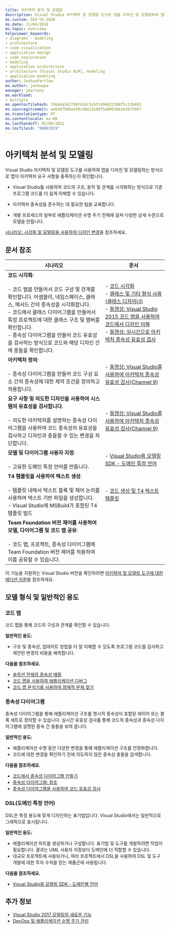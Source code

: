 ```yaml
---
title: 아키텍처 분석 및 모델링
description: Visual Studio 아키텍처 및 모델링 도구로 앱을 디자인 및 모델링하여 앱이 아키텍처 요구 사항을 충족하도록 하는 방법을 알아봅니다.
ms.custom: SEO-VS-2020
ms.date: 11/04/2016
ms.topic: overview
helpviewer_keywords:
- diagrams - modeling
- architecture
- code visualization
- application design
- code exploration
- modeling
- application architecture
- architecture [Visual Studio ALM], modeling
- application modeling
author: JoshuaPartlow
ms.author: joshuapa
manager: jmartens
ms.workload:
- multiple
ms.openlocfilehash: 7364da54179b742dc3cbfcd94622308f5c13b483
ms.sourcegitcommit: ae6d47b09a439cd0e13180f5e89510e3e347fd47
ms.translationtype: HT
ms.contentlocale: ko-KR
ms.lasthandoff: 02/08/2021
ms.locfileid: "99861919"
---
```

# <a name="analyze-and-model-your-architecture"></a>아키텍처 분석 및 모델링

Visual Studio 아키텍처 및 모델링 도구를 사용하여 앱을 디자인 및 모델링하는 방식으로 앱이 아키텍처 요구 사항을 충족하는지 확인합니다.

* Visual Studio를 사용하여 코드의 구조, 동작 및 관계를 시각화하는 방식으로 기존 프로그램 코드를 더 쉽게 이해할 수 있습니다.

* 아키텍처 종속성을 준수하는 데 필요한 팀을 교육합니다.

* 개발 프로세스의 일부로 애플리케이션 수명 주기 전체에 걸쳐 다양한 상세 수준으로 모델을 만듭니다.

[시나리오: 시각화 및 모델링을 사용하여 디자인 변경](../modeling/scenario-change-your-design-using-visualization-and-modeling.md)을 참조하세요.

## <a name="article-reference"></a>문서 참조

|시나리오|문서|
|-|-|
|**코드 시각화**:<br /><br />- 코드 맵을 만들어서 코드 구성 및 관계를 확인합니다. 어셈블리, 네임스페이스, 클래스, 메서드 간의 종속성을 시각화합니다.<br />- 코드에서 클래스 다이어그램을 만들어서 특정 프로젝트에 대한 클래스 구조 및 멤버를 확인합니다.<br />- 종속성 다이어그램을 만들어 코드 유효성을 검사하는 방식으로 코드와 해당 디자인 간에 충돌을 확인합니다.|- [코드 시각화](../modeling/visualize-code.md)<br />- [클래스 및 기타 형식 사용(클래스 디자이너)](../ide/class-designer/designing-and-viewing-classes-and-types.md)<br />- [동영상: Visual Studio 2015 코드 맵을 사용하여 코드에서 디자인 이해](https://channel9.msdn.com/Events/Visual-Studio/Connect-event-2015/502)<br />- [동영상: 실시간으로 아키텍처 종속성 유효성 검사](https://sec.ch9.ms/sessions/69613110-c334-4f25-bb36-08e5a93456b5/170ValidateArchitectureDependenciesWithVisualStudio.mp4)|
|**아키텍처 정의**:<br /><br />- 종속성 다이어그램을 만들어 코드 구성 요소 간의 종속성에 대한 제약 조건을 정의하고 적용합니다.|- [동영상: Visual Studio를 사용하여 아키텍처 종속성 유효성 검사(Channel 9)](https://channel9.msdn.com/Events/Connect/2016/170)|
|**요구 사항 및 의도한 디자인을 사용하여 시스템의 유효성을 검사합니다.**<br /><br />- 의도한 아키텍처를 설명하는 종속성 다이어그램을 사용하여 코드 종속성의 유효성을 검사하고 디자인과 충돌할 수 있는 변경을 차단합니다.|- [동영상: Visual Studio를 사용하여 아키텍처 종속성 유효성 검사(Channel 9)](https://channel9.msdn.com/Events/Connect/2016/170)|
|**모델 및 다이어그램 사용자 지정**:<br /><br />- 고유한 도메인 특정 언어를 만듭니다.|- [Visual Studio용 모델링 SDK - 도메인 특정 언어](../modeling/modeling-sdk-for-visual-studio-domain-specific-languages.md)|
|**T4 템플릿을 사용하여 텍스트 생성**:<br /><br />- 템플릿 내에서 텍스트 블록 및 제어 논리를 사용하여 텍스트 기반 파일을 생성합니다.<br /> - Visual Studio에 MSBuild가 포함된 T4 템플릿 빌드|- [코드 생성 및 T4 텍스트 템플릿](../modeling/code-generation-and-t4-text-templates.md)|
|**Team Foundation 버전 제어를 사용하여 모델, 다이어그램 및 코드 맵 공유**:<br /><br />- 코드 맵, 프로젝트, 종속성 다이어그램에 Team Foundation 버전 제어를 적용하여 이를 공유할 수 있습니다.| |

이 기능을 지원하는 Visual Studio 버전을 확인하려면 [아키텍처 및 모델링 도구에 대한 에디션 지원](../modeling/what-s-new-for-design-in-visual-studio.md#VersionSupport)을 참조하세요.

## <a name="types-of-models-and-typical-uses"></a>모델 형식 및 일반적인 용도

### <a name="code-maps"></a>코드 맵

코드 맵을 통해 코드의 구성과 관계를 확인할 수 있습니다.

**일반적인 용도:**

- 구조 및 종속성, 업데이트 방법을 더 잘 이해할 수 있도록 프로그램 코드를 검사하고 제안된 변경의 비용을 예측합니다.

**다음을 참조하세요.**

- [솔루션 전체의 종속성 매핑](../modeling/map-dependencies-across-your-solutions.md)
- [코드 맵을 사용하여 애플리케이션 디버그](../modeling/use-code-maps-to-debug-your-applications.md)
- [코드 맵 분석기를 사용하여 잠재적 문제 찾기](../modeling/find-potential-problems-using-code-map-analyzers.md)

### <a name="dependency-diagrams"></a>종속성 다이어그램

종속성 다이어그램을 통해 애플리케이션 구조를 명시적 종속성이 포함된 레이어 또는 블록 세트로 정의할 수 있습니다. 실시간 유효성 검사를 통해 코드의 종속성과 종속성 다이어그램에 설명된 종속 간 충돌을 보여 줍니다.

**일반적인 용도:**

- 애플리케이션 수명 동안 다양한 변경을 통해 애플리케이션 구조를 안정화합니다.
- 코드에 대한 변경을 확인하기 전에 의도하지 않은 종속성 충돌을 검색합니다.

**다음을 참조하세요.**

- [코드에서 종속성 다이어그램 만들기](../modeling/create-layer-diagrams-from-your-code.md)
- [종속성 다이어그램: 참조](../modeling/layer-diagrams-reference.md)
- [종속성 다이어그램을 사용하여 코드 유효성 검사](../modeling/validate-code-with-layer-diagrams.md)

### <a name="domain-specific-language-dsl"></a>DSL(도메인 특정 언어)

DSL은 특정 용도에 맞게 디자인하는 표기법입니다. Visual Studio에서는 일반적으로 그래픽으로 표시됩니다.

**일반적인 용도:**

- 애플리케이션 파트를 생성하거나 구성합니다. 표기법 및 도구를 개발하려면 작업이 필요합니다. 결과는 UML 사용자 지정보다 도메인에 더 적합할 수 있습니다.
- 대규모 프로젝트에 사용되거나, 여러 프로젝트에서 DSL을 사용하여 DSL 및 도구 개발에 대한 투자 수익을 얻는 제품군에 사용됩니다.

**다음을 참조하세요.**

- [Visual Studio용 모델링 SDK - 도메인별 언어](../modeling/modeling-sdk-for-visual-studio-domain-specific-languages.md)

## <a name="see-also"></a>추가 정보

- [Visual Studio 2017 모델링의 새로운 기능](../modeling/what-s-new-for-design-in-visual-studio.md)
- [DevOps 및 애플리케이션 수명 주기 관리](/azure/devops/user-guide/devops-alm-overview)
